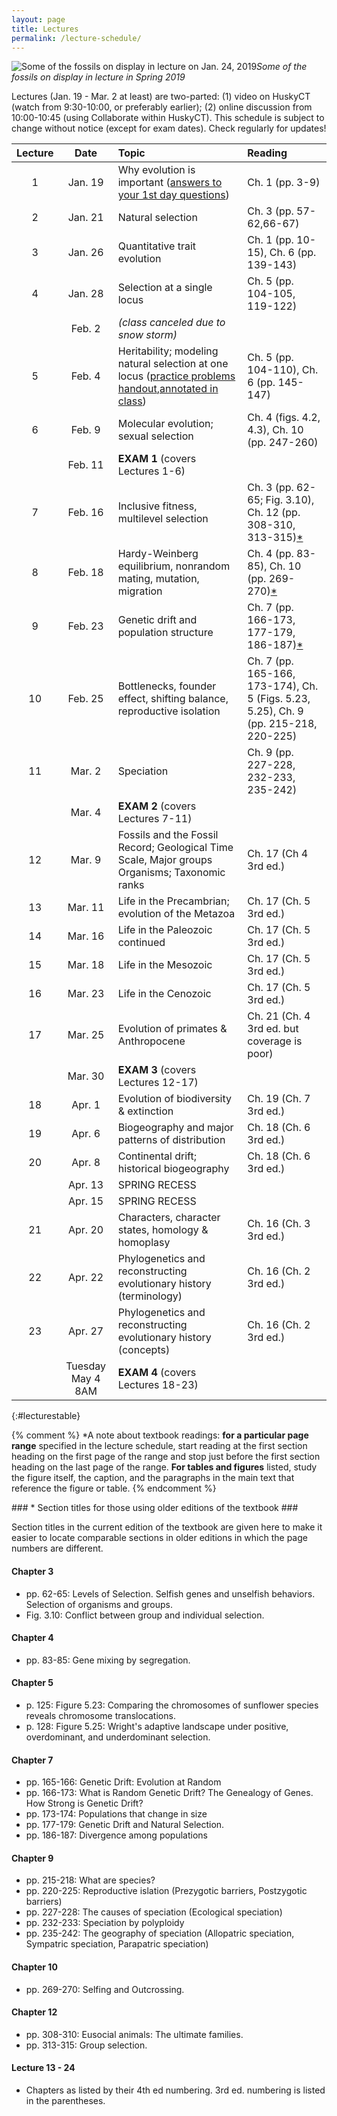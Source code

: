```yaml
---
layout: page
title: Lectures
permalink: /lecture-schedule/
---
```

![Some of the fossils on display in lecture on Jan. 24, 2019](../assets/img/fossil-banner.png)_Some of the fossils on display in lecture in Spring 2019_

Lectures (Jan. 19 - Mar. 2 at least) are two-parted: (1) video on HuskyCT (watch from 9:30-10:00, or preferably earlier); (2) online discussion from 10:00-10:45 (using Collaborate within HuskyCT). This schedule is subject to change without notice (except for exam dates). Check regularly for updates!

Lecture |      Date     |                           Topic                                    |      Reading
:-----: | :-----------: | :----------------------------------------------------------------  | :-----------------
1       | Jan. 19       | Why evolution is important ([answers to your 1st day questions](../first-day-questions))     |  Ch. 1 (pp. 3-9)
2       | Jan. 21       | Natural selection                                                  |  Ch. 3 (pp. 57-62,66-67)
3       | Jan. 26       | Quantitative trait evolution                                       |  Ch. 1 (pp. 10-15), Ch. 6 (pp. 139-143)
4       | Jan. 28       | Selection at a single locus                                        |  Ch. 5 (pp. 104-105, 119-122)
        | Feb.  2       | _(class canceled due to snow storm)_                               |  
5       | Feb.  4       | Heritability; modeling natural selection at one locus ([practice problems handout](../assets/pdf/practice.pdf),[annotated in class](../assets/pdf/practice-annotated.pdf)) |  Ch. 5 (pp. 104-110), Ch. 6 (pp. 145-147)
6       | Feb.  9       | Molecular evolution; sexual selection                              |  Ch. 4 (figs. 4.2, 4.3), Ch. 10 (pp. 247-260)
        | Feb. 11       | **EXAM 1**  (covers Lectures 1-6)                                  |  
7       | Feb. 16       | Inclusive fitness, multilevel selection                            |  Ch. 3 (pp. 62-65; Fig. 3.10), Ch. 12 (pp. 308-310, 313-315)[*](#asterisk) 
8       | Feb. 18       | Hardy-Weinberg equilibrium, nonrandom mating, mutation, migration  |  Ch. 4 (pp. 83-85), Ch. 10 (pp. 269-270)[*](#asterisk)
9       | Feb. 23       | Genetic drift and population structure                             |  Ch. 7 (pp. 166-173, 177-179, 186-187)[*](#asterisk)
10      | Feb. 25       | Bottlenecks, founder effect, shifting balance, reproductive isolation |  Ch. 7 (pp. 165-166, 173-174), Ch. 5 (Figs. 5.23, 5.25), Ch. 9 (pp. 215-218, 220-225)
11      | Mar.  2       | Speciation                                                         |  Ch. 9 (pp. 227-228, 232-233, 235-242)
        | Mar.  4       | **EXAM 2** (covers Lectures 7-11)                                  |  
12      | Mar.  9       | Fossils and the Fossil Record; Geological Time Scale, Major groups Organisms; Taxonomic ranks       |  Ch. 17 (Ch 4 3rd ed.)
13      | Mar. 11       | Life in the Precambrian; evolution of the Metazoa                  |  Ch. 17 (Ch. 5 3rd ed.)
14      | Mar. 16       | Life in the Paleozoic continued                                    |  Ch. 17 (Ch. 5 3rd ed.)
15      | Mar. 18       | Life in the Mesozoic                                               |  Ch. 17 (Ch. 5 3rd ed.)
16      | Mar. 23       | Life in the Cenozoic                                               |  Ch. 17 (Ch. 5 3rd ed.)
17      | Mar. 25       | Evolution of primates & Anthropocene                               |  Ch. 21 (Ch. 4 3rd ed. but coverage is poor)
        | Mar. 30       | **EXAM 3** (covers Lectures 12-17)                                 |
18      | Apr.  1       | Evolution of biodiversity & extinction                             |  Ch. 19 (Ch. 7 3rd ed.)
19      | Apr.  6       | Biogeography and major patterns of distribution                    |  Ch. 18 (Ch. 6 3rd ed.)
20      | Apr.  8       | Continental drift; historical biogeography                         |  Ch. 18 (Ch. 6 3rd ed.)
        | Apr. 13       | SPRING RECESS                                                      |  
        | Apr. 15       | SPRING RECESS                                                      |  
21      | Apr. 20       | Characters, character states, homology & homoplasy                 |  Ch. 16 (Ch. 3 3rd ed.)
22      | Apr. 22       | Phylogenetics and reconstructing evolutionary history (terminology)|  Ch. 16 (Ch. 2 3rd ed.)
23      | Apr. 27       | Phylogenetics and reconstructing evolutionary history (concepts)   |  Ch. 16 (Ch. 2 3rd ed.)
        | Tuesday May 4 8AM  | **EXAM 4** (covers Lectures 18-23)                                 | 
{:#lecturestable}

{% comment %}
*A note about textbook readings: **for a particular page range** specified in the lecture schedule, start reading at the first section heading on the first page of the range and stop just before the first section heading on the last page of the range. **For tables and figures** listed, study the figure itself, the caption, and the paragraphs in the main text that reference the figure or table.
{% endcomment %}

<a name="asterisk">
### * Section titles for those using older editions of the textbook ###

Section titles in the current edition of the textbook are given here to make it easier to locate comparable sections in older editions in which the page numbers are different.

#### Chapter 3 ####

* pp. 62-65: Levels of Selection. Selfish genes and unselfish behaviors. Selection of organisms and groups.
* Fig. 3.10: Conflict between group and individual selection.

#### Chapter 4 ####
* pp. 83-85: Gene mixing by segregation.

#### Chapter 5 ####
* p. 125: Figure 5.23: Comparing the chromosomes of sunflower species reveals chromosome translocations.
* p. 128: Figure 5.25: Wright's adaptive landscape under positive, overdominant, and underdominant selection.

#### Chapter 7 ####

* pp. 165-166: Genetic Drift: Evolution at Random
* pp. 166-173: What is Random Genetic Drift? The Genealogy of Genes. How Strong is Genetic Drift?
* pp. 173-174: Populations that change in size
* pp. 177-179: Genetic Drift and Natural Selection.
* pp. 186-187: Divergence among populations

#### Chapter 9 ####

* pp. 215-218: What are species?
* pp. 220-225: Reproductive islation (Prezygotic barriers, Postzygotic barriers)
* pp. 227-228: The causes of speciation (Ecological speciation)
* pp. 232-233: Speciation by polyploidy
* pp. 235-242: The geography of speciation (Allopatric speciation, Sympatric speciation, Parapatric speciation)

#### Chapter 10 ####

* pp. 269-270: Selfing and Outcrossing.

#### Chapter 12 ####

* pp. 308-310: Eusocial animals: The ultimate families.
* pp. 313-315: Group selection.

#### Lecture 13 - 24 ####

* Chapters as listed by their 4th ed numbering. 3rd ed. numbering is listed in the parentheses. 
